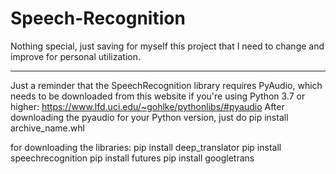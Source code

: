 # Speech-Recognition
Nothing special, just saving for myself this project that I need to change and improve for personal utilization. 

-----------------------------------------------------------------------------------------------------------------------

Just a reminder that the SpeechRecognition library requires PyAudio, which needs to be downloaded from this website if you're using Python 3.7 or higher:
https://www.lfd.uci.edu/~gohlke/pythonlibs/#pyaudio
After downloading the pyaudio for your Python version, just do pip install archive_name.whl

for downloading the libraries:
pip install deep_translator
pip install speechrecognition
pip install futures
pip install googletrans
